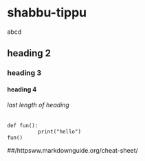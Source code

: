 # shabbu-tippu
abcd
## heading 2 
### heading 3 
#### heading 4
###### last length of heading
```
def fun():
          print("hello")
fun()
```
##/httpsww.markdownguide.org/cheat-sheet/
